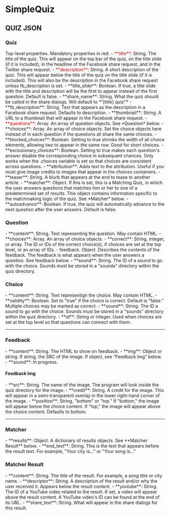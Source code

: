 <h1>SimpleQuiz</h1>

<h2>QUIZ JSON</h2>
<h3>Quiz</h3>
Top-level properties. Mandatory properties in red.
- <span style="color:red">**title**</span>: String. The title of the quiz. This will appear on the top bar of the quiz, on the title slide (if it is included), in the headline of the Facebook share request, and in the Twitter share request.
- <span style="color:red">**description**</span>: String. A short description of the quiz. This will appear below the title of the quiz on the title slide (if it is included). This will also be the description in the Facebook share request unless fb_description is set.
- **title_slide**: Boolean. If true, a title slide with the title and description will be the first to appear instead of the first question. Default is false.
- **share_name**: String. What the quiz should be called in the share dialogs. Will default to *"[title] quiz"*
- **fb_description**: String. Text that appears as the description in a Facebook share request. Defaults to description.
- **thumbnail**: String. A URL to a thumbnail that will appear in the Facebook share request.
- <span style="color:red">**questions**</span>: Array. An array of question objects. See *Question* below.
- **choices**: Array. An array of choice objects. Set the choice objects here instead of in each question if the questions all share the same choices.
- **blocked_choices**: Boolean. Setting to true shrinks the width of all choice elements, allowing two to appear in the same row. Good for short choices.
- **exclusionary_choices**: Boolean. Setting to true makes each question's answer disable the corresponding choice in subsequent chances. Only works when the .choices variable is set so that choices are consistent across questions.
- **attribution**: Adds text to the attribution. Useful if you must give image credits to images that appear in the choices containers.
- **teaser**: String. A blurb that appears at the end to tease to another article.
- **matcher**: Object. If this is set, this is a Matching Quiz, in which the user answers questions that matches him or her to one of a predetermined set of results. This object contains information specific to the matchmaking logic of the quiz. See *Matcher* below.
- **autoadvance**: Boolean. If true, the quiz will automatically advance to the next question after the user answers. Default is false.

<h3>Question</h3>
- **content**: String. Text representing the question. May contain HTML.
- **choices**: Array. An array of choice objects.
- **correct**: String, integer, or array. The ID or IDs of the correct choice(s), if choices are set at the top level, or an array of IDs.
- feedback. Object. Describes the contents of the feedback. The feedback is what appears when the user answers a question. See feedback below.
- **sound**: String. The ID of a sound to go with the choice. Sounds must be stored in a "sounds" directory within the quiz directory.

<h3>Choice</h3>
- **content**: String. Text representign the choice. May contain HTML.
- **validity**: Boolean. Set to "true" if the choice is correct. Default is "false." Multiple choices may be marked as correct.
- **sound**: String. The ID a sound to go with the choice. Sounds must be stored in a "sounds" directory within the quiz directory.
- **id**: String or integer. Used when choices are set at the top level so that questions can connect with them.

<hr/>
<h3>Feedback</h3>
- **content**: String. The HTML to show on feedback.
- **img**: Object or string. If string, the SRC of the image. If object, see "Feedback Img" below.
- **sound**: In progress.

<h4>Feedback Img</h4>
- **src**: String. The name of the image. The program will look inside the quiz directory for the image.
- **credit**: String. A credit for the image. This will appear in a semi-transparent overlay in the lower right-hand corner of the image.
- **position**: String, "bottom" or "top." If "bottom," the image will appear below the choice content. If "top," the image will appear above the choice content. Defaults to bottom.

<hr/>
<h3>Matcher</h3>
- **results**: Object. A dictionary of results objects. See **Matcher Result** below.
- **end_text**: String. This is the text that appears before the result text. For example, "Your city is..." or "Your song is..."

<h3>Matcher Result</h3>
- **content**: String. The title of the result. For example, a song title or city name.
- **descriptor**: String. A description of the result and/or why the user received it. Appears below the result content.
- **youtube**: String. The ID of a YouTube video related to the result. If set, a video will appear above the result content. A YouTube video's ID can be found at the end of its URL.
- **share_text**: String. What will appear in the share dialogs for this result.
